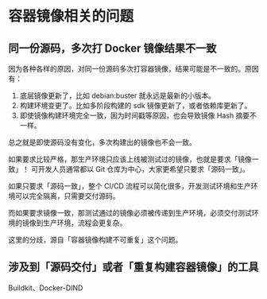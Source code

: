 # 容器镜像相关的问题


## 同一份源码，多次打 Docker 镜像结果不一致

因为各种各样的原因，对同一份源码多次打容器镜像，结果可能是不一致的。原因有：

1. 底层镜像更新了，比如 debian:buster 就永远是最新的小版本。
2. 构建环境变更了。比如多阶段构建的 sdk 镜像更新了，或者依赖库更新了。
3. 即使镜像构建环境完全一致，因为时间戳等原因，也会导致镜像 Hash 摘要不一样。

总之就是即使源码没有变化，多次构建出的镜像也不会一致。

如果要求比较严格，那生产环境只应该上线被测试过的镜像，也就是要求「镜像一致」！
可开发人员通常都以 Git 仓库为中心，大家更希望只要求「源码一致」。

如果只要求「源码一致」，整个 CI/CD 流程可以简化很多，开发测试环境和生产环境可以完全隔离，只需要交付源码。

而如果要求镜像一致，那测试通过的镜像必须被传递到生产环境，必须交付测试环境的镜像到生产环境，流程会更复杂。

这里的分歧，源自「容器镜像构建不可重复」这个问题。


## 涉及到「源码交付」或者「重复构建容器镜像」的工具

Buildkit、Docker-DIND
